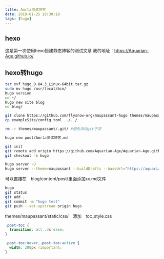 ```yaml
---
title: Amrta测试博客
date: 2018-01-25 18:30:19
tags: [hugo]
---
```


## hexo 
这是第一次使用hexo搭建静态博客的测试文章
我的地址：https://Aquarian-Age.github.io/

## hexo转hugo

```bash
tar xvf hugo_0.84.3_Linux-64bit.tar.gz 
sudo mv hugo /usr/local/bin/
hugo version
cd ~/
hugo new site blog
cd blog/

git clone https://github.com/flysnow-org/maupassant-hugo themes/maupassant
cp exampleSite/config.toml ../../

rm -r themes/maupassant/.git/ #避免添加git子项

hugo new post/Amrta测试博客.md

git init
git remote add origin https://github.com/Aquarian-Age/Aquarian-Age.github.io.git
git checkout -b hugo

hugo server -D
hugo server --theme=maupassant --buildDrafts --baseUrl="https://aquarian-age.github.io/"
```

可以直接在　blog/content/post/里面添加xx.md文件
```bash
hugo
git status
git add .
git commit -m "hugo test"
git push --set-upstream origin hugo
```

themes/maupassant/static/css/　添加　toc_style.css
```css
.post-toc {
  transition: all .3s ease;
}

.post-toc:hover,.post-toc:active {
  width: 200px !important;
} 
```
